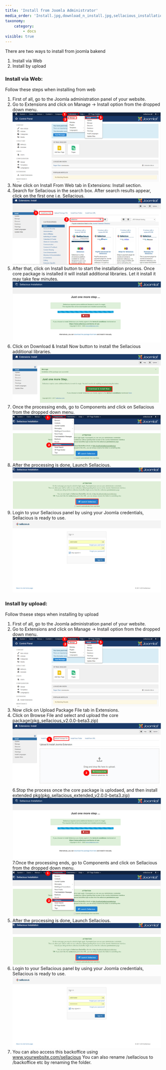 ```yaml
---
title: 'Install from Joomla Administrator'
media_order: 'Install.jpg,download_n_install.jpg,sellacious_installation.jpg,component1.jpg,Upload1.jpg,sellacious.jpg,Screenshot 2020-05-22 at 6.50.28 PM.png,install_from_web1.jpg,Screenshot 2020-05-22 at 6.50.28 PM.png'
taxonomy:
    category:
        - docs
visible: true
---
```


There are two ways to install from joomla bakend
1. Install via Web
2. Install by upload

### Install via Web:
Follow these steps when installing from web
1. First of all, go to the Joomla administration panel of your website.
2. Go to Extensions and click on Manage -> Install option from the dropped down menu.
![](Install.jpg)
3. Now click on Install From Web tab in Extensions: Install section.
4. Search for Sellacious in the search box. After search results appear, click on the first one i.e. Sellacious.
![](install_from_web1.jpg)
5. After that, click on Install button to start the installation process. Once core package is installed it will install additional libraries. Let it install it may take few minutes.
![](Screenshot%202020-05-22%20at%206.50.28%20PM.png)
7. Click on Download & Install Now button to install the Sellacious additional libraries.
![](download_n_install.jpg)
7. Once the processing ends, go to Components and click on Sellacious from the dropped down menu.
![](component1.jpg)
8. After the processing is done, Launch Sellacious.
![](sellacious_installation.jpg)
9. Login to your Sellacious panel by using your Joomla credentials, Sellacious is ready to use.
![](sellacious.jpg)

### Install by upload:
Follow thsese steps when installing by upload

1. First of all, go to the Joomla administration panel of your website.
2. Go to Extensions and click on Manage -> Install option from the dropped down menu.
![](Install.jpg)
3. Now click on Upload Package File tab in Extensions.
4. Click on Browse File and select and upload the core package(pkg_sellacious_v2.0.0-beta3.zip)
![](Upload1.jpg)
6.Stop the process once the core package is uplodaed, and then install extended pkg(pkg_sellacious_extended_v2.0.0-beta3.zip)
![](Screenshot%202020-05-22%20at%206.50.28%20PM.png)
7.Once the processing ends, go to Components and click on Sellacious from the dropped down menu.
![](component1.jpg)
8. After the processing is done, Launch Sellacious.
![](sellacious_installation.jpg)
9. Login to your Sellacious panel by using your Joomla credentials, Sellacious is ready to use.
![](sellacious.jpg)
10. You can also access this backoffice using www.yourwebsite.com/sellacious You can also rename /sellacious to /backoffice etc by renaming the folder. 
